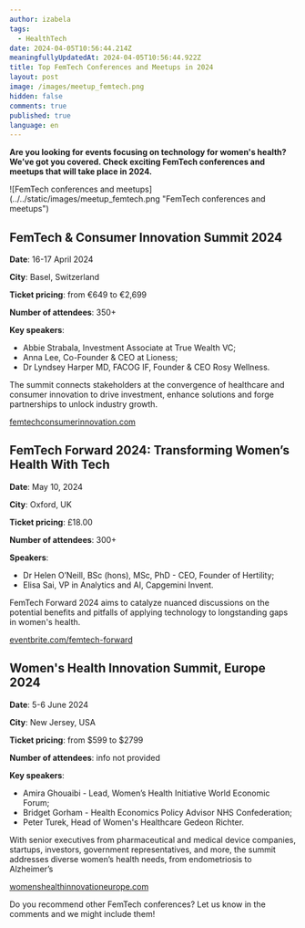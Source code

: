```yaml
---
author: izabela
tags:
  - HealthTech
date: 2024-04-05T10:56:44.214Z
meaningfullyUpdatedAt: 2024-04-05T10:56:44.922Z
title: Top FemTech Conferences and Meetups in 2024
layout: post
image: /images/meetup_femtech.png
hidden: false
comments: true
published: true
language: en
---
```

**Are you looking for events focusing on technology for women's health? We’ve got you covered. Check exciting FemTech conferences and meetups that will take place in 2024.**

<div className="image">![FemTech conferences and meetups](../../static/images/meetup_femtech.png "FemTech conferences and meetups")</div>

## FemTech & Consumer Innovation Summit 2024

**Date**: 16-17 April 2024

**City**: Basel, Switzerland

**Ticket pricing**: from €649 to €2,699

**Number of attendees**: 350+

**Key speakers**: 

* Abbie Strabala, Investment Associate at True Wealth VC; 
* Anna Lee, Co-Founder & CEO at Lioness; 
* Dr Lyndsey Harper MD, FACOG IF, Founder & CEO Rosy Wellness.

The summit connects stakeholders at the convergence of healthcare and consumer innovation to drive investment, enhance solutions and forge partnerships to unlock industry growth.

[femtechconsumerinnovation.com](https://www.femtechconsumerinnovation.com/events/femtechconsumerinnovation)

## FemTech Forward 2024: Transforming Women’s Health With Tech

**Date**: May 10, 2024

**City**: Oxford, UK

**Ticket pricing**: £18.00

**Number of attendees**: 300+

**Speakers**: 

* Dr Helen O’Neill, BSc (hons), MSc, PhD - CEO, Founder of Hertility; 
* Elisa Sai, VP in Analytics and AI, Capgemini Invent.

FemTech Forward 2024 aims to catalyze nuanced discussions on the potential benefits and pitfalls of applying technology to longstanding gaps in women's health.

[eventbrite.com/femtech-forward](https://www.eventbrite.com/e/femtech-forward-2024-transforming-womens-health-with-tech-tickets-859434811657?aff=oddtdtcreator)

## Women's Health Innovation Summit, Europe 2024

**Date**: 5-6 June 2024

**City**: New Jersey, USA

**Ticket pricing**: from $599 to $2799

**Number of attendees**: info not provided

**Key speakers**: 

* Amira Ghouaibi - Lead, Women’s Health Initiative World Economic Forum; 
* Bridget Gorham - Health Economics Policy Advisor NHS Confederation; 
* Peter Turek, Head of Women's Healthcare Gedeon Richter.

With senior executives from pharmaceutical and medical device companies, startups, investors, government representatives, and more, the summit addresses diverse women’s health needs, from endometriosis to Alzheimer’s

[womenshealthinnovationeurope.com](https://www.womenshealthinnovationeurope.com/events/womenshealthinnovationeurope)

Do you recommend other FemTech conferences? Let us know in the comments and we might include them!